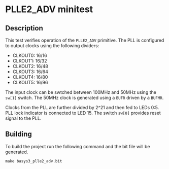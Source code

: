 # PLLE2_ADV minitest

## Description

This test verifies operation of the `PLLE2_ADV` primitive. The PLL is configured to output clocks using the following dividers:

- CLKOUT0: 16/16
- CLKOUT1: 16/32
- CLKOUT2: 16/48
- CLKOUT3: 16/64
- CLKOUT4: 16/80
- CLKOUT5: 16/96

The input clock can be swtched between 100MHz and 50MHz using the `sw[1]` switch. The 50MHz clock is generated using a `BUFR` driven by a `BUFMR`.

Clocks from the PLL are further divided by 2^21 and then fed to LEDs 0:5. PLL lock indicator is connected to LED 15. The switch `sw[0]` provides reset signal to the PLL.

## Building

To build the project run the following command and the bit file will be generated.
```
make basys3_plle2_adv.bit
```
